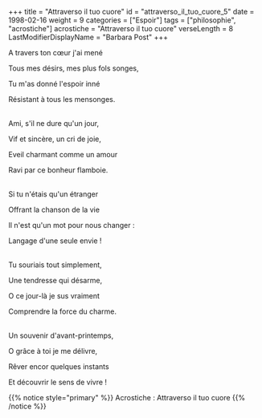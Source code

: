 +++
title = "Attraverso il tuo cuore"
id = "attraverso_il_tuo_cuore_5"
date = 1998-02-16
weight = 9
categories = ["Espoir"]
tags = ["philosophie", "acrostiche"]
acrostiche = "Attraverso il tuo cuore"
verseLength = 8
LastModifierDisplayName = "Barbara Post"
+++

A travers ton cœur j'ai mené

Tous mes désirs, mes plus fols songes,

Tu m'as donné l'espoir inné

Résistant à tous les mensonges.

 \
Ami, s'il ne dure qu'un jour,

Vif et sincère, un cri de joie,

Eveil charmant comme un amour

Ravi par ce bonheur flamboie.

 \
Si tu n'étais qu'un étranger

Offrant la chanson de la vie

Il n'est qu'un mot pour nous changer :

Langage d'une seule envie !

 \
Tu souriais tout simplement,

Une tendresse qui désarme,

O ce jour-là je sus vraiment

Comprendre la force du charme.

 \
Un souvenir d'avant-printemps,

O grâce à toi je me délivre,

Rêver encor quelques instants

Et découvrir le sens de vivre !

{{% notice style="primary" %}}
Acrostiche : Attraverso il tuo cuore
{{% /notice %}}
